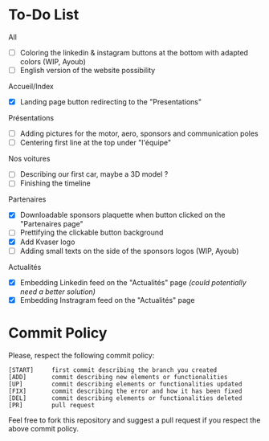 # To-Do List
All
- [ ] Coloring the linkedin & instagram buttons at the bottom with adapted colors (WIP, Ayoub)
- [ ] English version of the website possibility
      
Accueil/Index
- [X] Landing page button redirecting to the "Presentations"
      
Présentations
- [ ] Adding pictures for the motor, aero, sponsors and communication poles
- [ ] Centering first line at the top under "l'équipe"

Nos voitures
- [ ] Describing our first car, maybe a 3D model ?
- [ ] Finishing the timeline

Partenaires
- [X] Downloadable sponsors plaquette when button clicked on the "Partenaires page"
- [ ] Prettifying the clickable button background
- [X] Add Kvaser logo
- [ ] Adding small texts on the side of the sponsors logos (WIP, Ayoub)

Actualités
- [X] Embedding Linkedin feed on the "Actualités" page *(could potentially need a better solution)*
- [X] Embedding Instragram feed on the "Actualités" page

# Commit Policy
Please, respect the following commit policy:
```
[START]     first commit describing the branch you created
[ADD]       commit describing new elements or functionalities
[UP]        commit describing elements or functionalities updated
[FIX]       commit describing the error and how it has been fixed
[DEL]       commit describing elements or functionalities deleted
[PR]        pull request
```

Feel free to fork this repository and suggest a pull request if you respect the above commit policy.
